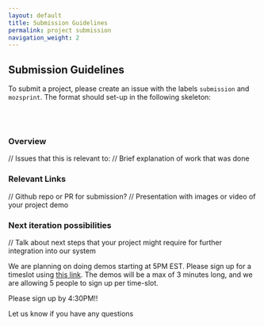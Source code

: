 ```yaml
---
layout: default
title: Submission Guidelines
permalink: project submission
navigation_weight: 2
---
```


## **Submission Guidelines**

To submit a project, please create an issue with the labels `submission` and `mozsprint`. The format should set-up in the following skeleton:

<br>
<br>

### **Overview**
// Issues that this is relevant to:
// Brief explanation of work that was done

### **Relevant Links**
// Github repo or PR for submission?
// Presentation with images or video of your project demo

### **Next iteration possibilities**
// Talk about next steps that your project might require for further integration into our system


We are planning on doing demos starting at 5PM EST. Please sign up for a timeslot using [this link](https://doodle.com/poll/h58etnfwu3pcg53p). The demos will be a max of 3 minutes long, and we are allowing 5 people to sign up per time-slot.

Please sign up by 4:30PM!!

Let us know if you have any questions
